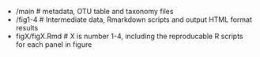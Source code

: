 
- /main # metadata, OTU table and taxonomy files
- /fig1-4 # Intermediate data, Rmarkdown scripts and output HTML format results
- figX/figX.Rmd # X is number 1-4, including the reproducable R scripts for each panel in figure

